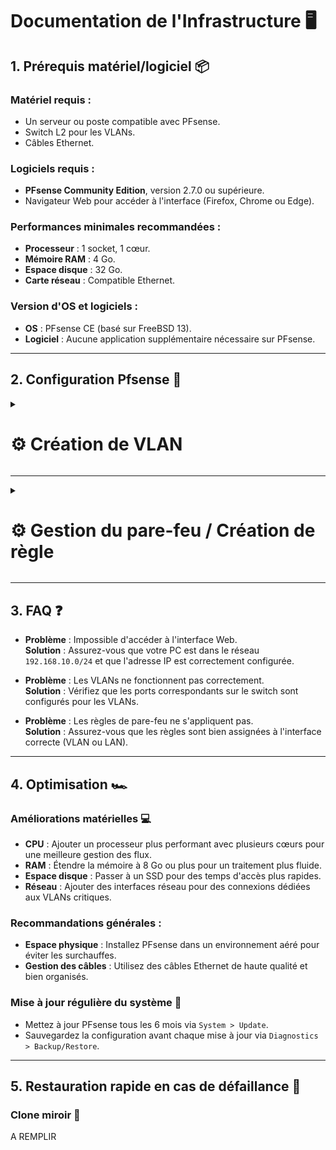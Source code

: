 # Documentation de l'Infrastructure 🖥️

## 1. Prérequis matériel/logiciel 📦

### Matériel requis :
- Un serveur ou poste compatible avec PFsense.
- Switch L2 pour les VLANs.
- Câbles Ethernet.

### Logiciels requis :
- **PFsense Community Edition**, version 2.7.0 ou supérieure.
- Navigateur Web pour accéder à l'interface (Firefox, Chrome ou Edge).

### Performances minimales recommandées :
- **Processeur** : 1 socket, 1 cœur.
- **Mémoire RAM** : 4 Go.
- **Espace disque** : 32 Go.
- **Carte réseau** : Compatible Ethernet.

### Version d'OS et logiciels :
- **OS** : PFsense CE (basé sur FreeBSD 13).
- **Logiciel** : Aucune application supplémentaire nécessaire sur PFsense.

---
## 2. Configuration Pfsense 🔧

<details>
<summary><h1>⚙️ Création de VLAN</h1></summary>


- 📸 **Étape 1 :** Cliquez sur ``Interfaces``

![PFSENSE1](https://github.com/user-attachments/assets/757b8746-e1e9-477e-a45d-4f7b523c60fa)

- 📸 **Étape 2 :** Puis sur ``Assignments``

![PFSENSE 8](https://github.com/user-attachments/assets/39f1cc48-24eb-447e-9057-714610a8d9c1)

- 📸 **Étape 3 :** Puis sur ``VLANs``

![PFSENSE 9](https://github.com/user-attachments/assets/615131f4-16b7-4770-8cb5-f9f3f12f3438)

- 📸 **Étape 4 :** Cliquez sur ``Add``

![PFSENSE4](https://github.com/user-attachments/assets/daa0646e-6ce2-4ddd-937e-cd45d3540f2d)

- 📸 **Étape 5 :** Choisir l'interface ``emb2``

![PFSENSE5](https://github.com/user-attachments/assets/81095162-e2df-4e3c-99a2-369d9725ca67)

- 📸 **Étape 6 :** Renseignez le ``VLAN Tag`` et mettre une description (optionnelle) puis cliquer sur ``Save``

![PFSENSE6](https://github.com/user-attachments/assets/6aa0195a-feeb-4894-9196-aeccf0993e4b)

- 📸 **Étape 7 :** Allez dans ``Interface Assignments``

![PFSENSE 1](https://github.com/user-attachments/assets/1146bf4d-81ed-460d-9ee6-b20f922e015b)

- 📸 **Étape 8 :** Choisissez le ``network ports`` que vous venez de créer puis de cliquer sur ``Add``

![PFSENSE 2](https://github.com/user-attachments/assets/37faec32-3e25-4bd6-9111-9ab98e2b0d07)

- 📸 **Étape 9 :** Cliquez sur ``OPT12`` pour configurer

![PFSENSE 3](https://github.com/user-attachments/assets/02fdd156-933a-4381-bbbc-0412edc1ab17)

- 📸 **Étape 10 :** Cochez la case ``Enable interface`` puis remplir la "Description" avec le nom de votre VLAN, sélectionner également l'IPv4

![PFSENSE 4](https://github.com/user-attachments/assets/70a2f3ef-b61c-4012-8702-05682dfd91e9)

- 📸 **Étape 11 :** Remplir l'adresse ``IPv4`` correspondante puis préciser le ``CIDR`` et cliquer sur ``Save``

![PFSENSE11](https://github.com/user-attachments/assets/d7d5acd1-197d-45ac-a225-22c1943147e9)

- 📸 **Étape 12 :** Appliquer les changements en cliquant sur ``Apply Changes``

![PFSENSE 6](https://github.com/user-attachments/assets/06f0d232-aa7f-43bb-ba6b-e984d0efc27b)

- 📸 **Étape 13 :** Bravo tout est bon ! 👏

![PFSENSE 7](https://github.com/user-attachments/assets/9249d161-d793-4cfb-b4c4-c3bc4ca96bc3)


</details>

---

<details>
<summary><h1>⚙️ Gestion du pare-feu / Création de règle</h1></summary>


- 📸 **Étape 1 :** Connexion à Pfsense depuis le poste d'administration

![CONFIGPFSENSE1](https://github.com/user-attachments/assets/c6e12d02-1970-4e0d-9b5e-b505fd7f71b2)

- 📸 **Étape 2 :** Cliquez sur ``Firewall`` puis sur ``Rules`` pour créer une règle

![CONFIGPFSENSE2](https://github.com/user-attachments/assets/755a15d5-b152-49c3-9d3f-0a9fb26e671c)

- 📸 **Étape 3 :** Choisissez la VLAN à configurer puis cliquer sur ``Add``

![CONFIGPFSENSE3](https://github.com/user-attachments/assets/6f1fa555-d21c-44af-948c-75695531eacb)

- 📸 **Étape 4 :** Suivre les étapes de remplissage

![CONFIGPFSENSE4](https://github.com/user-attachments/assets/8bc05f6a-8e23-48fc-86b4-d06fee7dbd1a)

- 📸 **Étape 5 :** Suivre les étapes de remplissage puis cliquer sur ``Save``

![CONFIGPFSENSE5](https://github.com/user-attachments/assets/610905b1-b0fa-4493-934b-8106aab7b083)

- 📸 **Étape 6 :** Appliquer les changements en cliquant sur ``Apply Changes``

![CONFIGPFSENSE6](https://github.com/user-attachments/assets/2d5af13e-6233-4b6e-836e-115c86e16adc)


- 📸 **Étape 7 :** La règle pour permettre la communication entre VLAN est bien ajouté 👍

![CONFIGPFSENSE7](https://github.com/user-attachments/assets/b8277b70-d14e-476b-bb97-4f4f2de69806)

- 📸 **Étape 8 :** Créer une autre règle en suivant la configuration affiché

![CONFIGPFSENSE8](https://github.com/user-attachments/assets/dc9dcfce-c136-444f-8a71-5a629433dd9f)

- 📸 **Étape 9 :** Suivre les étapes de remplissage puis cliquer sur ``Save``

![CONFIGPFSENSE9](https://github.com/user-attachments/assets/a9e21b2a-a013-49f9-9000-7228eb3b62fc)

- 📸 **Étape 10 :** Appliquer les changements en cliquant sur ``Apply Changes``

![CONFIGPFSENSE10](https://github.com/user-attachments/assets/453aff85-2132-4dd4-b65d-9fd429acb1bd)

- 📸 **Étape 11 :** La règle pour permettre un accès à internet est bien ajouté 👍

![CONFIGPFSENSE11](https://github.com/user-attachments/assets/e2b965f9-e76b-4d27-82d7-8d70bb368138)



</details>

---


## 3. FAQ ❓

- **Problème** : Impossible d'accéder à l'interface Web.  
  **Solution** : Assurez-vous que votre PC est dans le réseau `192.168.10.0/24` et que l'adresse IP est correctement configurée.

- **Problème** : Les VLANs ne fonctionnent pas correctement.  
  **Solution** : Vérifiez que les ports correspondants sur le switch sont configurés pour les VLANs.

- **Problème** : Les règles de pare-feu ne s'appliquent pas.  
  **Solution** : Assurez-vous que les règles sont bien assignées à l'interface correcte (VLAN ou LAN).

---

## 4. Optimisation 🏎️

### Améliorations matérielles 💻
- **CPU** : Ajouter un processeur plus performant avec plusieurs cœurs pour une meilleure gestion des flux.
- **RAM** : Étendre la mémoire à 8 Go ou plus pour un traitement plus fluide.
- **Espace disque** : Passer à un SSD pour des temps d'accès plus rapides.
- **Réseau** : Ajouter des interfaces réseau pour des connexions dédiées aux VLANs critiques.

### Recommandations générales :
- **Espace physique** : Installez PFsense dans un environnement aéré pour éviter les surchauffes.
- **Gestion des câbles** : Utilisez des câbles Ethernet de haute qualité et bien organisés.

### Mise à jour régulière du système 🔄
- Mettez à jour PFsense tous les 6 mois via `System > Update`.
- Sauvegardez la configuration avant chaque mise à jour via `Diagnostics > Backup/Restore`.

---

## 5. Restauration rapide en cas de défaillance 🔄

### Clone miroir 💾

A REMPLIR
